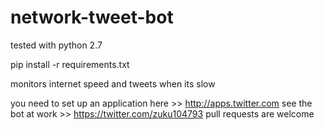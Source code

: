 # network-tweet-bot
tested with python 2.7

pip install -r requirements.txt 

monitors internet speed and tweets when its slow
 
you need to set up an application here >> http://apps.twitter.com
see the bot at work >> https://twitter.com/zuku104793
pull requests are welcome
